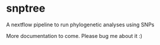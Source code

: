 # snptree
A nextflow pipeline to run phylogenetic analyses using SNPs


More documentation to come.
Please bug me about it :)
